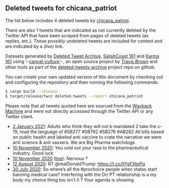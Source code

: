 ## Deleted tweets for chicana_patriot

The list below includes 4 deleted tweets by
[chicana_patriot](https://twitter.com/chicana_patriot).

There are also 1 tweets that are indicated as not currently
deleted by the Twitter API that have been scraped from pages of deleted tweets (as replies, etc.).
These possibly undeleted tweets are included for context and are indicated by a _(live)_ link.


Datasets generated by [Deleted Tweet Archive](https://twitter.com/deletedtweet161), 
[SalishCoast 161](https://twitter.com/SalishCoastA) and [Karma 161](https://twitter.com/KarmaOneSixOne) 
using ✨[cancel-culture](https://github.com/travisbrown/cancel-culture)✨, an open source project by 
[Travis Brown](https://twitter.com/travisbrown) and other tools as part of the 
[deleted-tweets-archive](https://github.com/salcoast/deleted-tweets-archive/) project repo on github.

You can create your own updated version of this document by checking out and configuring the
repository and then running the following commands:

```bash
$ cargo build --release
$ target/release/twcc deleted-tweets --report chicana_patriot
```

Please note that all tweets quoted here are sourced from the
[Wayback Machine](https://web.archive.org) and were not directly accessed through the Twitter API or
any Twitter client.

* [ 2 January 2021](https://web.archive.org/web/20210102041402/https://twitter.com/chicana_patriot/status/1345221677727158274): Adults who think they will not b mandated 2 take the c-19, read the language of   #SB277   #SB792   #SB276   #AB262  All bills based on public health and labeled anti vaccine to crate the narrative we were anti science & anti vaxxers.  We are Big Pharma watchdogs <!--1345221677727158274-->
* [10 November 2020](https://web.archive.org/web/20201110043925/https://twitter.com/chicana_patriot/status/1326021520989122561): You sold out your rasa to the pharmaceutical industry. Good luck <!--1326021520989122561-->
* [10 November 2020](https://web.archive.org/web/20201110043925/https://twitter.com/chicana_patriot/status/1326021520989122561) ([live](https://twitter.com/chicana_patriot/status/1326012395865567232)): Nervous ? <!--1326012395865567232-->
* [12 August 2020](https://web.archive.org/web/20200812021754/https://twitter.com/chicana_patriot/status/1293371100374528000): RT @realDonaldTrump: https://t.co/IlYgFXtpPq <!--1293371100374528000-->
* [30 July 2020](https://web.archive.org/web/20200730190510/https://twitter.com/chicana_patriot/status/1288913431790145536): So where’s all the  #prochoice  people when states start banning medical care?   Interfering with the Dr/ PT relationship is a my body my choice thing too isn’t it ?   Your agenda is showing <!--1288913431790145536-->
